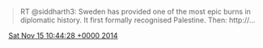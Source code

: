 > RT @siddharth3: Sweden has provided one of the most epic burns in diplomatic history\. It first formally recognised Palestine\. Then: http://…

<img src="../../media/tweet.ico" width="12" /> [Sat Nov 15 10:44:28 +0000 2014](https://twitter.com/DromerDenker/status/533571227345244161)